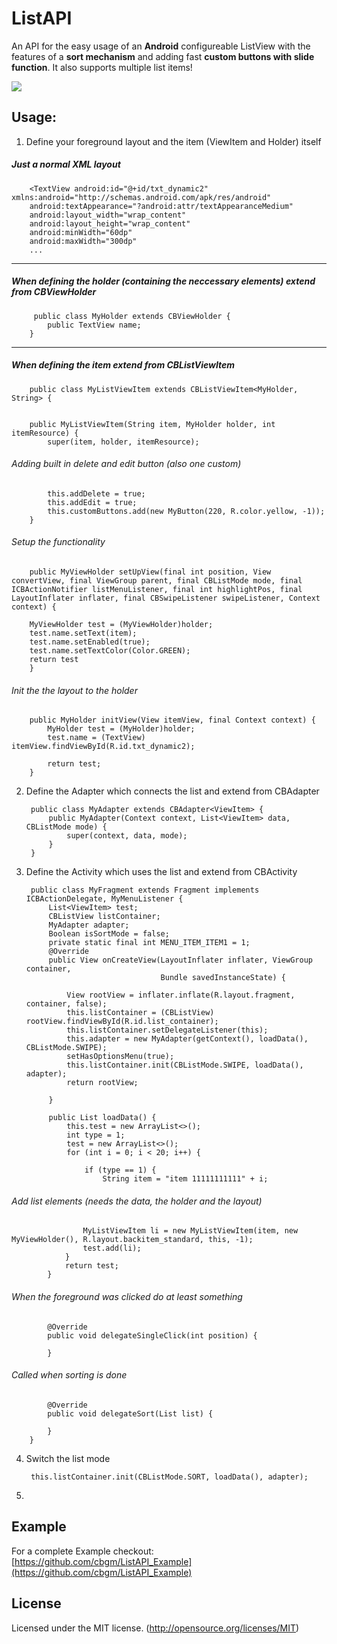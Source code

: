 # ListAPI

An API for the easy usage of an **Android** configureable ListView with the features of a **sort mechanism** and adding fast **custom buttons with slide function**.
It also supports multiple list items!

![](https://cdn.pbrd.co/images/1kdzBq37m.png)


## Usage:

1. Define your foreground layout and the item (ViewItem and Holder) itself

##### Just a normal XML layout

        <TextView android:id="@+id/txt_dynamic2" xmlns:android="http://schemas.android.com/apk/res/android"
        android:textAppearance="?android:attr/textAppearanceMedium"
        android:layout_width="wrap_content"
        android:layout_height="wrap_content"
        android:minWidth="60dp"
        android:maxWidth="300dp"
        ...
  -------------   
  
##### When defining the holder (containing the neccessary elements) extend from CBViewHolder 

         public class MyHolder extends CBViewHolder {
            public TextView name;
        }
  -------------   
  
#####  When defining the item extend from CBListViewItem
  
        public class MyListViewItem extends CBListViewItem<MyHolder, String> {


        public MyListViewItem(String item, MyHolder holder, int itemResource) {
            super(item, holder, itemResource); 
    
###### Adding built in delete and edit button (also one custom)

            this.addDelete = true;
            this.addEdit = true;
            this.customButtons.add(new MyButton(220, R.color.yellow, -1));
        }

 
###### Setup the functionality

        public MyViewHolder setUpView(final int position, View convertView, final ViewGroup parent, final CBListMode mode, final ICBActionNotifier listMenuListener, final int highlightPos, final LayoutInflater inflater, final CBSwipeListener swipeListener, Context context) {

        MyViewHolder test = (MyViewHolder)holder;
        test.name.setText(item);
        test.name.setEnabled(true);
        test.name.setTextColor(Color.GREEN);
        return test
        }

###### Init the the layout to the holder

        public MyHolder initView(View itemView, final Context context) {
            MyHolder test = (MyHolder)holder;
            test.name = (TextView) itemView.findViewById(R.id.txt_dynamic2);

            return test;
        }
        
2. Define the Adapter which connects the list and extend from CBAdapter
        
        public class MyAdapter extends CBAdapter<ViewItem> {
            public MyAdapter(Context context, List<ViewItem> data, CBListMode mode) {
                super(context, data, mode);
            }
        }

3. Define the Activity which uses the list and extend from CBActivity

        public class MyFragment extends Fragment implements ICBActionDelegate, MyMenuListener {
            List<ViewItem> test;
            CBListView listContainer;
            MyAdapter adapter;
            Boolean isSortMode = false;
            private static final int MENU_ITEM_ITEM1 = 1;
            @Override
            public View onCreateView(LayoutInflater inflater, ViewGroup container,
                                     Bundle savedInstanceState) {

                View rootView = inflater.inflate(R.layout.fragment, container, false);
                this.listContainer = (CBListView) rootView.findViewById(R.id.list_container);
                this.listContainer.setDelegateListener(this);
                this.adapter = new MyAdapter(getContext(), loadData(), CBListMode.SWIPE);
                setHasOptionsMenu(true);
                this.listContainer.init(CBListMode.SWIPE, loadData(), adapter);
                return rootView;

            }

            public List loadData() {
                this.test = new ArrayList<>();
                int type = 1;
                test = new ArrayList<>();
                for (int i = 0; i < 20; i++) {

                    if (type == 1) {
                        String item = "item 11111111111" + i;
                    
###### Add list elements (needs the data, the holder and the layout)

                    MyListViewItem li = new MyListViewItem(item, new MyViewHolder(), R.layout.backitem_standard, this, -1);
                    test.add(li);
                }
                return test;
            }

###### When the foreground was clicked do at least something

            @Override
            public void delegateSingleClick(int position) {

            }

###### Called when sorting is done

            @Override
            public void delegateSort(List list) {

            }
        }     
4. Switch the list mode

        this.listContainer.init(CBListMode.SORT, loadData(), adapter);

        
5. 

## Example

For a complete Example checkout: [https://github.com/cbgm/ListAPI_Example](https://github.com/cbgm/ListAPI_Example)

## License

Licensed under the MIT license. (http://opensource.org/licenses/MIT)
